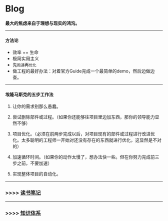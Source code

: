 # Blog

**最大的焦虑来自于理想与现实的鸿沟。**

---

#### 方法论

- 效率 == 生命
- 极简实用主义
- 先`跑通`再`优化`
- 做工程的最好办法：对着官方Guide完成一个最简单的demo，然后边做边查。

---

#### 埃隆马斯克的五步工作法

1. 让你的需求别那么愚蠢。

2. 尝试删除部件或过程。（如果你还能够往项目里边加东西，那你的领导能力显然不够）

3. 项目优化。（必须在前两步完成以后，对项目现有的部件或过程进行改进优化。太多聪明的工程师一开始对还没有存在的东西就进行优化，这显然是不对的）

4. 加速循环时间。（如果你的动作太慢了，想办法快一些。但在你努力完成前三步之前，不要加速）

5. 实现整体项目的自动化。

---

### >>>> [读书笔记](book.md)

---

### >>>> [知识体系](knowledge.md)